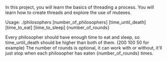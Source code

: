 In this project, you will learn the basics of threading a process.
You will learn how to create threads and explore the use of mutexes.

Usage: ./philosophers [number_of_philosophers] [time_until_death] [time_to_eat] [time_to_sleep] {number_of_rounds}

Every philosopher should have enough time to eat and sleep, so time_until_death should be higher than both of them. (200 100 50 for example)
The number of rounds is optional, it can work with or without, it'll just stop when each philosopher has eaten {number_of_rounds} times.
